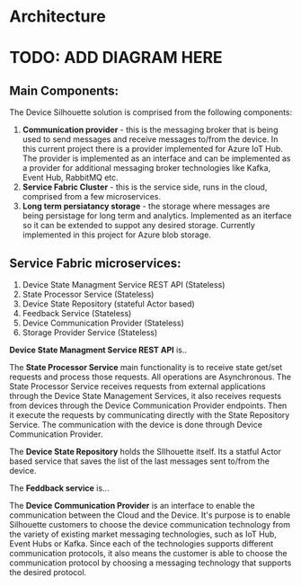 # Architecture



# TODO: ADD DIAGRAM HERE

## Main Components:

The Device Silhouette solution is comprised from the following components:

1. **Communication provider** - this is the messaging broker that is being used to send messages and receive messages to/from the device. In this current project there is a provider implemented for Azure IoT Hub. The provider is implemented as an interface and can be implemented as a provider for additional messaging broker technologies like Kafka, Event Hub, RabbitMQ etc.
2. **Service Fabric Cluster** - this is the service side, runs in the cloud, comprised from a few microservices.
3. **Long term persiatancy storage** - the storage where messages are being persistage for long term and analytics. Implemented as an iterface so it can be extended to suppot any desired storage. Currently implemented in this project for Azure blob storage.

## Service Fabric microservices:

1. Device State Managment Service REST API (Stateless)
2. State Processor Service (Stateless)
2. Device State Repository (stateful Actor based)
4. Feedback Service (Stateless)
5. Device Communication Provider (Stateless)
6. Storage Provider Service (Stateless)


**Device State Managment Service REST API** is..

The **State Processor Service** main functionality is to receive state get/set requests and process those requests. All operations are Asynchronous. The State Processor Service receives requests from external applications through the Device State Management Services, it also receives requests from devices through the Device Communication Provider endpoints. Then it execute the requests by communicating directly with the State Repository Service. The communication with the device is done through Device Communication Provider.

The **Device State Repository** holds the SIlhouette itself. Its a statful Actor based service that saves the list of the last messages sent to/from the device. 

The **Feddback service** is...

The **Device Communication Provider** is an interface to enable the communication between the Cloud and the Device. It's purpose is to enable Silhouette customers to choose the device communication technology from the variety of existing market messaging technologies, such as IoT Hub, Event Hubs or Kafka. Since each of the technologies supports different communication protocols, it also means the customer is able to choose the communication protocol by choosing a messaging technology that supports the desired protocol.











